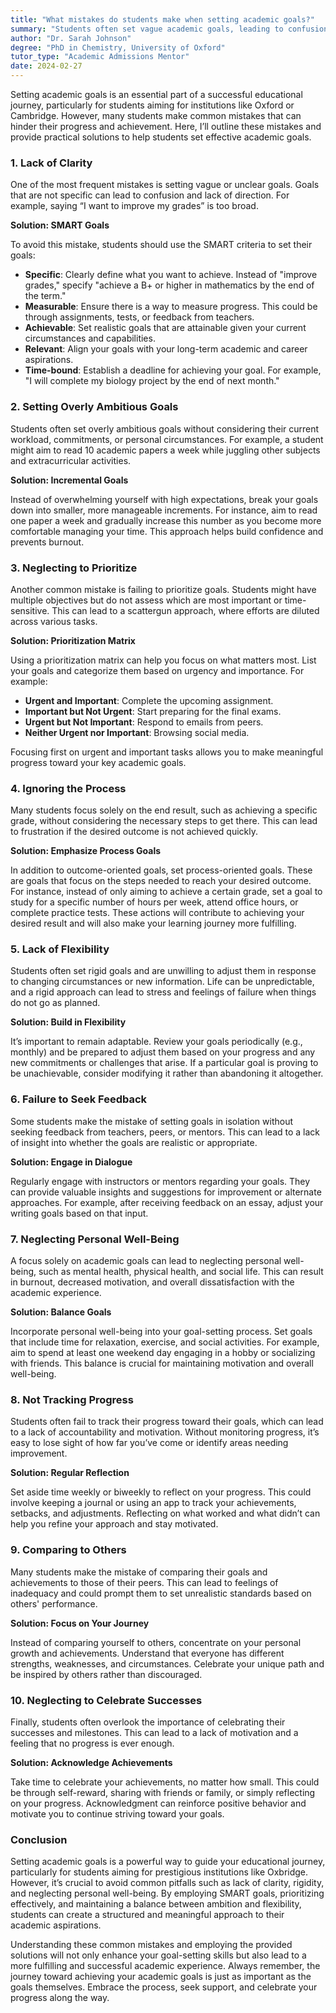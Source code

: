 ```yaml
---
title: "What mistakes do students make when setting academic goals?"
summary: "Students often set vague academic goals, leading to confusion. Learn common mistakes and how to set effective, specific SMART goals for success."
author: "Dr. Sarah Johnson"
degree: "PhD in Chemistry, University of Oxford"
tutor_type: "Academic Admissions Mentor"
date: 2024-02-27
---
```


Setting academic goals is an essential part of a successful educational journey, particularly for students aiming for institutions like Oxford or Cambridge. However, many students make common mistakes that can hinder their progress and achievement. Here, I’ll outline these mistakes and provide practical solutions to help students set effective academic goals.

### 1. **Lack of Clarity**

One of the most frequent mistakes is setting vague or unclear goals. Goals that are not specific can lead to confusion and lack of direction. For example, saying “I want to improve my grades” is too broad. 

**Solution: SMART Goals**

To avoid this mistake, students should use the SMART criteria to set their goals:
- **Specific**: Clearly define what you want to achieve. Instead of "improve grades," specify "achieve a B+ or higher in mathematics by the end of the term."
- **Measurable**: Ensure there is a way to measure progress. This could be through assignments, tests, or feedback from teachers.
- **Achievable**: Set realistic goals that are attainable given your current circumstances and capabilities. 
- **Relevant**: Align your goals with your long-term academic and career aspirations.
- **Time-bound**: Establish a deadline for achieving your goal. For example, "I will complete my biology project by the end of next month."

### 2. **Setting Overly Ambitious Goals**

Students often set overly ambitious goals without considering their current workload, commitments, or personal circumstances. For example, a student might aim to read 10 academic papers a week while juggling other subjects and extracurricular activities.

**Solution: Incremental Goals**

Instead of overwhelming yourself with high expectations, break your goals down into smaller, more manageable increments. For instance, aim to read one paper a week and gradually increase this number as you become more comfortable managing your time. This approach helps build confidence and prevents burnout.

### 3. **Neglecting to Prioritize**

Another common mistake is failing to prioritize goals. Students might have multiple objectives but do not assess which are most important or time-sensitive. This can lead to a scattergun approach, where efforts are diluted across various tasks.

**Solution: Prioritization Matrix**

Using a prioritization matrix can help you focus on what matters most. List your goals and categorize them based on urgency and importance. For example:
- **Urgent and Important**: Complete the upcoming assignment.
- **Important but Not Urgent**: Start preparing for the final exams.
- **Urgent but Not Important**: Respond to emails from peers.
- **Neither Urgent nor Important**: Browsing social media.

Focusing first on urgent and important tasks allows you to make meaningful progress toward your key academic goals.

### 4. **Ignoring the Process**

Many students focus solely on the end result, such as achieving a specific grade, without considering the necessary steps to get there. This can lead to frustration if the desired outcome is not achieved quickly.

**Solution: Emphasize Process Goals**

In addition to outcome-oriented goals, set process-oriented goals. These are goals that focus on the steps needed to reach your desired outcome. For instance, instead of only aiming to achieve a certain grade, set a goal to study for a specific number of hours per week, attend office hours, or complete practice tests. These actions will contribute to achieving your desired result and will also make your learning journey more fulfilling.

### 5. **Lack of Flexibility**

Students often set rigid goals and are unwilling to adjust them in response to changing circumstances or new information. Life can be unpredictable, and a rigid approach can lead to stress and feelings of failure when things do not go as planned.

**Solution: Build in Flexibility**

It’s important to remain adaptable. Review your goals periodically (e.g., monthly) and be prepared to adjust them based on your progress and any new commitments or challenges that arise. If a particular goal is proving to be unachievable, consider modifying it rather than abandoning it altogether.

### 6. **Failure to Seek Feedback**

Some students make the mistake of setting goals in isolation without seeking feedback from teachers, peers, or mentors. This can lead to a lack of insight into whether the goals are realistic or appropriate.

**Solution: Engage in Dialogue**

Regularly engage with instructors or mentors regarding your goals. They can provide valuable insights and suggestions for improvement or alternate approaches. For example, after receiving feedback on an essay, adjust your writing goals based on that input.

### 7. **Neglecting Personal Well-Being**

A focus solely on academic goals can lead to neglecting personal well-being, such as mental health, physical health, and social life. This can result in burnout, decreased motivation, and overall dissatisfaction with the academic experience.

**Solution: Balance Goals**

Incorporate personal well-being into your goal-setting process. Set goals that include time for relaxation, exercise, and social activities. For example, aim to spend at least one weekend day engaging in a hobby or socializing with friends. This balance is crucial for maintaining motivation and overall well-being.

### 8. **Not Tracking Progress**

Students often fail to track their progress toward their goals, which can lead to a lack of accountability and motivation. Without monitoring progress, it’s easy to lose sight of how far you’ve come or identify areas needing improvement.

**Solution: Regular Reflection**

Set aside time weekly or biweekly to reflect on your progress. This could involve keeping a journal or using an app to track your achievements, setbacks, and adjustments. Reflecting on what worked and what didn’t can help you refine your approach and stay motivated.

### 9. **Comparing to Others**

Many students make the mistake of comparing their goals and achievements to those of their peers. This can lead to feelings of inadequacy and could prompt them to set unrealistic standards based on others' performance.

**Solution: Focus on Your Journey**

Instead of comparing yourself to others, concentrate on your personal growth and achievements. Understand that everyone has different strengths, weaknesses, and circumstances. Celebrate your unique path and be inspired by others rather than discouraged.

### 10. **Neglecting to Celebrate Successes**

Finally, students often overlook the importance of celebrating their successes and milestones. This can lead to a lack of motivation and a feeling that no progress is ever enough.

**Solution: Acknowledge Achievements**

Take time to celebrate your achievements, no matter how small. This could be through self-reward, sharing with friends or family, or simply reflecting on your progress. Acknowledgment can reinforce positive behavior and motivate you to continue striving toward your goals.

### Conclusion

Setting academic goals is a powerful way to guide your educational journey, particularly for students aiming for prestigious institutions like Oxbridge. However, it’s crucial to avoid common pitfalls such as lack of clarity, rigidity, and neglecting personal well-being. By employing SMART goals, prioritizing effectively, and maintaining a balance between ambition and flexibility, students can create a structured and meaningful approach to their academic aspirations.

Understanding these common mistakes and employing the provided solutions will not only enhance your goal-setting skills but also lead to a more fulfilling and successful academic experience. Always remember, the journey toward achieving your academic goals is just as important as the goals themselves. Embrace the process, seek support, and celebrate your progress along the way.
    